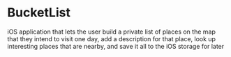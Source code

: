 # BucketList
iOS application that lets the user build a private list of places on the map that they intend to visit one day, add a description for that place, look up interesting places that are nearby, and save it all to the iOS storage for later
